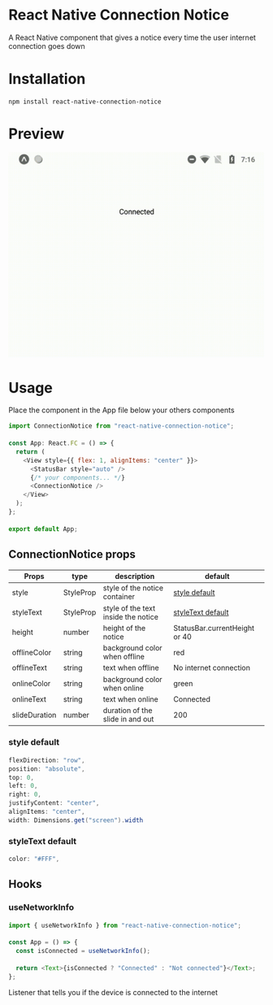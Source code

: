 # React Native Connection Notice

A React Native component that gives a notice every time the user internet connection goes down

# Installation

```
npm install react-native-connection-notice
```

# Preview

![Lib Preview](/example/preview.gif)

# Usage

Place the component in the App file below your others components

```js
import ConnectionNotice from "react-native-connection-notice";

const App: React.FC = () => {
  return (
    <View style={{ flex: 1, alignItems: "center" }}>
      <StatusBar style="auto" />
      {/* your components... */}
      <ConnectionNotice />
    </View>
  );
};

export default App;
```

## ConnectionNotice props

| Props         | type                 | description                         | default                                 |
| ------------- | -------------------- | ----------------------------------- | --------------------------------------- |
| style         | StyleProp<ViewStyle> | style of the notice container       | [style default ](#style-default)        |
| styleText     | StyleProp<TextStyle> | style of the text inside the notice | [styleText default](#styletext-default) |
| height        | number               | height of the notice                | StatusBar.currentHeight or 40           |
| offlineColor  | string               | background color when offline       | red                                     |
| offlineText   | string               | text when offline                   | No internet connection                  |
| onlineColor   | string               | background color when online        | green                                   |
| onlineText    | string               | text when online                    | Connected                               |
| slideDuration | number               | duration of the slide in and out    | 200                                     |

### style default

```cs
flexDirection: "row",
position: "absolute",
top: 0,
left: 0,
right: 0,
justifyContent: "center",
alignItems: "center",
width: Dimensions.get("screen").width
```

### styleText default

```cs
color: "#FFF",
```

## Hooks

### useNetworkInfo

```js
import { useNetworkInfo } from "react-native-connection-notice";

const App = () => {
  const isConnected = useNetworkInfo();

  return <Text>{isConnected ? "Connected" : "Not connected"}</Text>;
};
```

Listener that tells you if the device is connected to the internet
